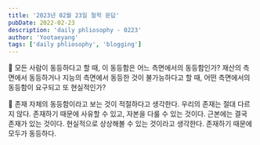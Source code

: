 ```yaml
---
title: '2023년 02월 23일 철학 문답'
pubDate: 2022-02-23
description: 'daily phliosophy - 0223'
author: 'Yootaeyang'
tags: ['daily phliosophy', 'blogging']
---
```


🤔 모든 사람이 동등하다고 할 때, 이 동등함은 어느 측면에서의 동등함인가? 재산의 측면에서 동등하거나 지능의 측면에서 동등한 것이 불가능하다고 할 때, 어떤 측면에서의 동등함이 요구되고 또 현실적인가?

📢 존재 자체의 동등함이라고 보는 것이 적절하다고 생각한다. 우리의 존재는 절대 다르지 않다. 존재하기 때문에 사유할 수 있고, 자본을 다룰 수 있는 것이다. 근본에는 결국 존재가 있는 것이다. 현실적으로 상상해볼 수 있는 것이라고 생각한다. 존재하기 때문에 모두가 동등하다.
